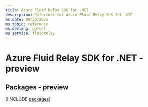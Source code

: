 ```yaml
---
title: Azure Fluid Relay SDK for .NET
description: Reference for Azure Fluid Relay SDK for .NET
ms.date: 08/20/2025
ms.topic: reference
ms.devlang: dotnet
ms.service: fluidrelay
---
```

# Azure Fluid Relay SDK for .NET - preview
## Packages - preview
[!INCLUDE [packages](fluid-relay-index.md)]
